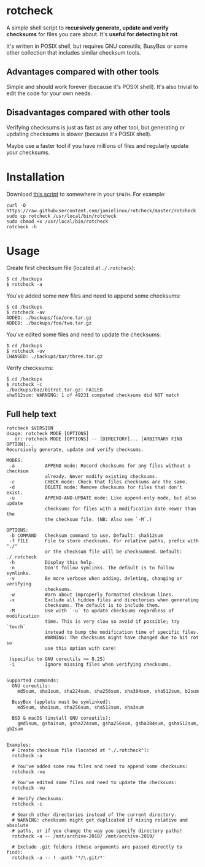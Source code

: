 # rotcheck

A simple shell script to **recursively generate, update and verify checksums**
for files you care about. It's **useful for detecting bit rot**.

It's written in POSIX shell, but requires GNU coreutils, BusyBox or some other
collection that includes similar checksum tools.

## Advantages compared with other tools

Simple and should work forever (because it's POSIX shell). It's also trivial
to edit the code for your own needs.

## Disadvantages compared with other tools

Verifying checksums is just as fast as any other tool, but generating or
updating checksums is slower (because it's POSIX shell).

Maybe use a faster tool if you have millions of files and regularly update your
checksums.

# Installation

Download [this
script](https://raw.githubusercontent.com/jamielinux/rotcheck/master/rotcheck)
to somewhere in your `$PATH`. For example:

```
curl -O https://raw.githubusercontent.com/jamielinux/rotcheck/master/rotcheck
sudo cp rotcheck /usr/local/bin/rotcheck
sudo chmod +x /usr/local/bin/rotcheck
rotcheck -h
```

# Usage

Create first checksum file (located at `./.rotcheck`):

```shell
$ cd /backups
$ rotcheck -a
```

You've added some new files and need to append some checksums:

```shell
$ cd /backups
$ rotcheck -av
ADDED: ./backups/foo/one.tar.gz
ADDED: ./backups/foo/two.tar.gz
```

You've edited some files and need to update the checksums:

```shell
$ cd /backups
$ rotcheck -uv
CHANGED: ./backups/bar/three.tar.gz
```

Verify checksums:

```shell
$ cd /backups
$ rotcheck -c
./backups/baz/bitrot.tar.gz: FAILED
sha512sum: WARNING: 1 of 49231 computed checksums did NOT match
```

## Full help text

```
rotcheck $VERSION
Usage: rotcheck MODE [OPTIONS]
   or: rotcheck MODE [OPTIONS] -- [DIRECTORY]... [ARBITRARY FIND OPTION]...
Recursively generate, update and verify checksums.

MODES:
 -a           APPEND mode: Record checksums for any files without a checksum
              already. Never modify existing checksums.
 -c           CHECK mode: Check that files checksums are the same.
 -d           DELETE mode: Remove checksums for files that don't exist.
 -u           APPEND-AND-UPDATE mode: Like append-only mode, but also update
              checksums for files with a modification date newer than the
              the checksum file. (NB: Also see `-M`.)

OPTIONS:
 -b COMMAND   Checksum command to use. Default: sha512sum
 -f FILE      File to store checksums. For relative paths, prefix with "./"
              or the checksum file will be checksummed. Default: ./.rotcheck
 -h           Display this help.
 -n           Don't follow symlinks. The default is to follow symlinks.
 -v           Be more verbose when adding, deleting, changing or verifying
              checksums.
 -w           Warn about improperly formatted checksum lines.
 -x           Exclude all hidden files and directories when generating
              checksums. The default is to include them.
 -M           Use with `-u` to update checksums regardless of modification
              time. This is very slow so avoid if possible; try `touch`
              instead to bump the modification time of specific files.
              WARNING: The checksums might have changed due to bit rot so
              use this option with care!

 (specific to GNU coreutils >= 8.25)
 -i           Ignore missing files when verifying checksums.


Supported commands:
  GNU coreutils:
    md5sum, sha1sum, sha224sum, sha256sum, sha384sum, sha512sum, b2sum

  BusyBox (applets must be symlinked):
    md5sum, sha1sum, sha256sum, sha512sum, sha3sum

  BSD & macOS (install GNU coreutils):
    gmd5sum, gsha1sum, gsha224sum, gsha256sum, gsha384sum, gsha512sum, gb2sum


Examples:
  # Create checksum file (located at "./.rotcheck"):
  rotcheck -a

  # You've added some new files and need to append some checksums:
  rotcheck -va

  # You've edited some files and need to update the checksums:
  rotcheck -vu

  # Verify checksums:
  rotcheck -c

  # Search other directories instead of the current directory.
  # WARNING: checksums might get duplicated if mixing relative and absolute
  # paths, or if you change the way you specify directory paths!
  rotcheck -a -- /mnt/archive-2018/ /mnt/archive-2019/

  # Exclude .git folders (these arguments are passed directly to find):
  rotcheck -a -- ! -path '*/\.git/*'

```
